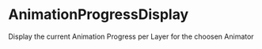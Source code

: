 # AnimationProgressDisplay
Display the current Animation Progress per Layer for the choosen Animator
